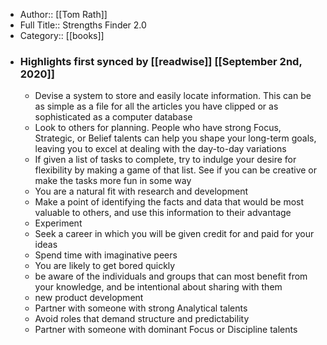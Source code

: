 - Author:: [[Tom Rath]]
- Full Title:: Strengths Finder 2.0
- Category:: [[books]]
- ### Highlights first synced by [[readwise]] [[September 2nd, 2020]]
    - Devise a system to store and easily locate information. This can be as simple as a file for all the articles you have clipped or as sophisticated as a computer database 
    - Look to others for planning. People who have strong Focus, Strategic, or Belief talents can help you shape your long-term goals, leaving you to excel at dealing with the day-to-day variations 
    - If given a list of tasks to complete, try to indulge your desire for flexibility by making a game of that list. See if you can be creative or make the tasks more fun in some way 
    - You are a natural fit with research and development 
    - Make a point of identifying the facts and data that would be most valuable to others, and use this information to their advantage 
    - Experiment 
    - Seek a career in which you will be given credit for and paid for your ideas 
    - Spend time with imaginative peers 
    - You are likely to get bored quickly 
    - be aware of the individuals and groups that can most benefit from your knowledge, and be intentional about sharing with them 
    - new product development 
    - Partner with someone with strong Analytical talents 
    - Avoid roles that demand structure and predictability 
    - Partner with someone with dominant Focus or Discipline talents 
